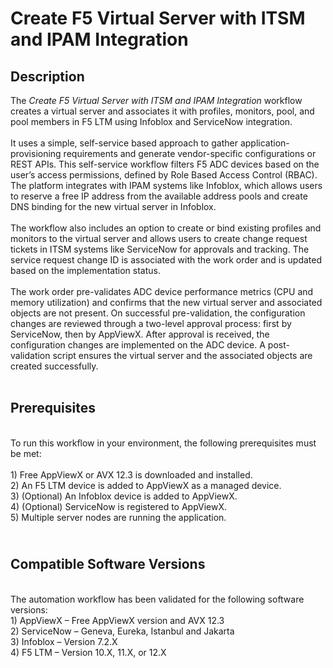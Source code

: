 <h1>Create F5 Virtual Server with ITSM and IPAM Integration</h1>
<h2>Description</h2>
<p>The <em>Create F5 Virtual Server with ITSM and IPAM Integration </em>workflow creates a virtual server and associates it with profiles, monitors, pool, and pool members in F5 LTM using Infoblox and ServiceNow integration. <br /><br />It uses a simple, self-service based approach to gather application-provisioning requirements and generate vendor-specific configurations or REST APIs. This self-service workflow filters F5 ADC devices based on the user&rsquo;s access permissions, defined by Role Based Access Control (RBAC). The platform integrates with IPAM systems like Infoblox, which allows users to reserve a free IP address from the available address pools and create DNS binding for the new virtual server in Infoblox. <br /><br />The workflow also includes an option to create or bind existing profiles and monitors to the virtual server and allows users to create change request tickets in ITSM systems like ServiceNow for approvals and tracking. The service request change ID is associated with the work order and is updated based on the implementation status.<br /><br />The work order pre-validates ADC device performance metrics (CPU and memory utilization) and confirms that the new virtual server and associated objects are not present. On successful pre-validation, the configuration changes are reviewed through a two-level approval process: first by ServiceNow, then by AppViewX. After approval is received, the configuration changes are implemented on the ADC device. A post-validation script ensures the virtual server and the associated objects are created successfully.<br /><br /></p>
<h2><strong>Prerequisites</strong></h2>
<div>&nbsp;</div>
<div>To run this workflow in your environment, the following prerequisites must be met:<br />
<div>&nbsp;</div>
<div>1) Free AppViewX or AVX 12.3 is downloaded and installed.&nbsp;</div>
<div>2) An F5 LTM device is added to AppViewX as a managed device.&nbsp;</div>
<div>3) (Optional) An Infoblox device is added to AppViewX.&nbsp;</div>
<div>4) (Optional) ServiceNow is registered to AppViewX.&nbsp;</div>
<div>5) Multiple server nodes are running the application.</div>
</div>
<h2><strong><br />Compatible Software Versions</strong></h2>
<div>&nbsp;</div>
<div>
<div>The automation workflow has been validated for the following software versions:</div>
<div>1) AppViewX &ndash; Free AppViewX version and AVX 12.3</div>
<div>2) ServiceNow &ndash; Geneva, Eureka, Istanbul and&nbsp;Jakarta</div>
<div>3) Infoblox &ndash; Version 7.2.X</div>
<div>4) F5 LTM &ndash; Version 10.X, 11.X, or 12.X</div>
</div>
